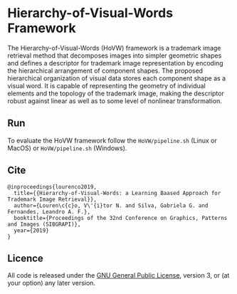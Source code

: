 # Hierarchy-of-Visual-Words Framework
The Hierarchy-of-Visual-Words (HoVW) framework is a trademark image retrieval method that decomposes images into simpler geometric shapes and defines a descriptor for trademark image representation by encoding the hierarchical arrangement of component shapes. The proposed hierarchical organization of visual data stores each component shape as a visual word. It is capable of representing the geometry of individual elements and the topology of the trademark image, making the descriptor robust against linear as well as to some level of nonlinear transformation.

## Run
To evaluate the HoVW framework follow the `HoVW/pipeline.sh` (Linux or MacOS) or `HoVW/pipeline.sh` (Windows).

## Cite

```
@inproceedings{lourenco2019,
  title={{Hierarchy-of-Visual-Words: a Learning Baased Approach for Trademark Image Retrieval}},
  author={Louren\c{c}o, V\'{i}tor N. and Silva, Gabriela G. and Fernandes, Leandro A. F.},
  booktitle={Proceedings of the 32nd Conference on Graphics, Patterns and Images (SIBGRAPI)},
  year={2019}
}
```

## Licence
All code is released under the [GNU General Public License](https://www.gnu.org/licenses/), version 3, or (at your option) any later version.
